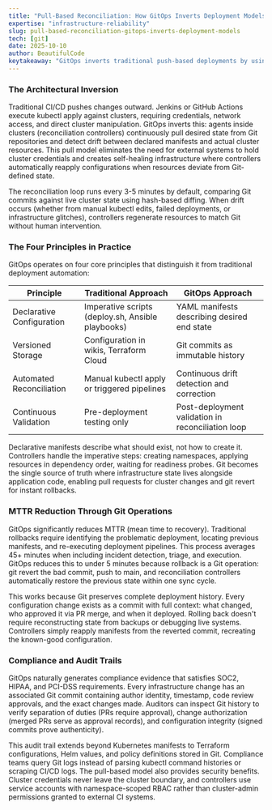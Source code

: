 ```yaml
---
title: "Pull-Based Reconciliation: How GitOps Inverts Deployment Models and Cuts MTTR by 90%"
expertise: "infrastructure-reliability"
slug: pull-based-reconciliation-gitops-inverts-deployment-models
tech: [git]
date: 2025-10-10
author: BeautifulCode
keytakeaway: "GitOps inverts traditional push-based deployments by using in-cluster agents that continuously reconcile Git-declared state with live infrastructure, reducing rollback time from 45+ minutes to under 5 minutes while automatically generating compliance audit trails through Git's version control primitives."
---
```


### The Architectural Inversion

Traditional CI/CD pushes changes outward. Jenkins or GitHub Actions execute kubectl apply against clusters, requiring credentials, network access, and direct cluster manipulation. GitOps inverts this: agents inside clusters (reconciliation controllers) continuously pull desired state from Git repositories and detect drift between declared manifests and actual cluster resources. This pull model eliminates the need for external systems to hold cluster credentials and creates self-healing infrastructure where controllers automatically reapply configurations when resources deviate from Git-defined state.

The reconciliation loop runs every 3-5 minutes by default, comparing Git commits against live cluster state using hash-based diffing. When drift occurs (whether from manual kubectl edits, failed deployments, or infrastructure glitches), controllers regenerate resources to match Git without human intervention.

### The Four Principles in Practice

GitOps operates on four core principles that distinguish it from traditional deployment automation:

| **Principle** | **Traditional Approach** | **GitOps Approach** |
| --- | --- | --- |
| Declarative Configuration | Imperative scripts (deploy.sh, Ansible playbooks) | YAML manifests describing desired end state |
| Versioned Storage | Configuration in wikis, Terraform Cloud | Git commits as immutable history |
| Automated Reconciliation | Manual kubectl apply or triggered pipelines | Continuous drift detection and correction |
| Continuous Validation | Pre-deployment testing only | Post-deployment validation in reconciliation loop |

Declarative manifests describe what should exist, not how to create it. Controllers handle the imperative steps: creating namespaces, applying resources in dependency order, waiting for readiness probes. Git becomes the single source of truth where infrastructure state lives alongside application code, enabling pull requests for cluster changes and git revert for instant rollbacks.

### MTTR Reduction Through Git Operations

GitOps significantly reduces MTTR (mean time to recovery). Traditional rollbacks require identifying the problematic deployment, locating previous manifests, and re-executing deployment pipelines. This process averages 45+ minutes when including incident detection, triage, and execution. GitOps reduces this to under 5 minutes because rollback is a Git operation: git revert the bad commit, push to main, and reconciliation controllers automatically restore the previous state within one sync cycle.

This works because Git preserves complete deployment history. Every configuration change exists as a commit with full context: what changed, who approved it via PR merge, and when it deployed. Rolling back doesn't require reconstructing state from backups or debugging live systems. Controllers simply reapply manifests from the reverted commit, recreating the known-good configuration.

### Compliance and Audit Trails

GitOps naturally generates compliance evidence that satisfies SOC2, HIPAA, and PCI-DSS requirements. Every infrastructure change has an associated Git commit containing author identity, timestamp, code review approvals, and the exact changes made. Auditors can inspect Git history to verify separation of duties (PRs require approval), change authorization (merged PRs serve as approval records), and configuration integrity (signed commits prove authenticity).

This audit trail extends beyond Kubernetes manifests to Terraform configurations, Helm values, and policy definitions stored in Git. Compliance teams query Git logs instead of parsing kubectl command histories or scraping CI/CD logs. The pull-based model also provides security benefits. Cluster credentials never leave the cluster boundary, and controllers use service accounts with namespace-scoped RBAC rather than cluster-admin permissions granted to external CI systems.
